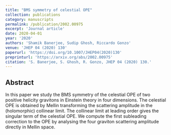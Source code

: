 ```yaml
---
title: "BMS symmetry of celestial OPE"
collection: publications
category: manuscripts
permalink: /publication/2002.00975
excerpt: 'Journal article'
date: 2020-04-01
year: '2020'
authors: 'Shamik Banerjee, Sudip Ghosh, Riccardo Gonzo'
venue: 'JHEP 04 (2020) 130'
paperurl: 'https://doi.org/10.1007/JHEP04(2020)130'
preprinturl: 'https://arxiv.org/abs/2002.00975'
citation: 'S. Banerjee, S. Ghosh, R. Gonzo, JHEP 04 (2020) 130.'
---
```


## Abstract
In this paper we study the BMS symmetry of the celestial OPE of two positive helicity gravitons in Einstein theory in four dimensions. The celestial OPE is obtained by Mellin transforming the scattering amplitude in the (holomorphic) collinear limit. The collinear limit at leading order gives the singular term of the celestial OPE. We compute the first subleading correction to the OPE by analysing the four graviton scattering amplitude directly in Mellin space.

